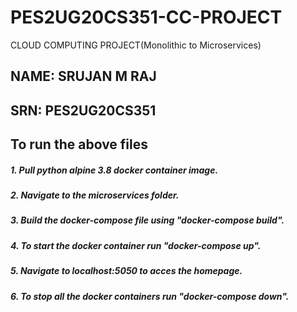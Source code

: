 # PES2UG20CS351-CC-PROJECT
CLOUD COMPUTING PROJECT(Monolithic to Microservices)
## NAME: SRUJAN M RAJ 
## SRN: PES2UG20CS351
## To run the above files
##### 1. Pull python alpine 3.8 docker container image.
##### 2. Navigate to the microservices folder.
##### 3. Build the docker-compose file using "docker-compose build".
##### 4. To start the docker container run "docker-compose up".
##### 5. Navigate to localhost:5050 to acces the homepage.
##### 6. To stop all the docker containers run "docker-compose down".
